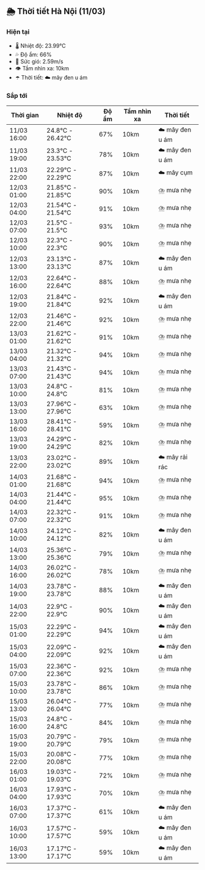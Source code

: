 ## 🌦️ Thời tiết Hà Nội (11/03)

### Hiện tại

- 🌡️ Nhiệt độ: 23.99℃
- 💦 Độ ẩm: 66%
- 💨 Sức gió: 2.59m/s
- 👁️ Tầm nhìn xa: 10km
- ☂️ Thời tiết: ☁️ mây đen u ám

### Sắp tới

| Thời gian | Nhiệt độ | Độ ẩm | Tầm nhìn xa | Thời tiết |
| --- | --- | --- | --- | --- |
| 11/03 16:00 | 24.8℃ - 26.42℃ | 67% | 10km | ☁️ mây đen u ám |
| 11/03 19:00 | 23.3℃ - 23.53℃ | 78% | 10km | ☁️ mây đen u ám |
| 11/03 22:00 | 22.29℃ - 22.29℃ | 87% | 10km | ☁️ mây cụm |
| 12/03 01:00 | 21.85℃ - 21.85℃ | 90% | 10km | ⛈️ mưa nhẹ |
| 12/03 04:00 | 21.54℃ - 21.54℃ | 91% | 10km | ⛈️ mưa nhẹ |
| 12/03 07:00 | 21.5℃ - 21.5℃ | 93% | 10km | ⛈️ mưa nhẹ |
| 12/03 10:00 | 22.3℃ - 22.3℃ | 90% | 10km | ⛈️ mưa nhẹ |
| 12/03 13:00 | 23.13℃ - 23.13℃ | 87% | 10km | ☁️ mây đen u ám |
| 12/03 16:00 | 22.64℃ - 22.64℃ | 88% | 10km | ⛈️ mưa nhẹ |
| 12/03 19:00 | 21.84℃ - 21.84℃ | 92% | 10km | ☁️ mây đen u ám |
| 12/03 22:00 | 21.46℃ - 21.46℃ | 92% | 10km | ⛈️ mưa nhẹ |
| 13/03 01:00 | 21.62℃ - 21.62℃ | 91% | 10km | ⛈️ mưa nhẹ |
| 13/03 04:00 | 21.32℃ - 21.32℃ | 94% | 10km | ⛈️ mưa nhẹ |
| 13/03 07:00 | 21.43℃ - 21.43℃ | 94% | 10km | ⛈️ mưa nhẹ |
| 13/03 10:00 | 24.8℃ - 24.8℃ | 81% | 10km | ⛈️ mưa nhẹ |
| 13/03 13:00 | 27.96℃ - 27.96℃ | 63% | 10km | ⛈️ mưa nhẹ |
| 13/03 16:00 | 28.41℃ - 28.41℃ | 59% | 10km | ⛈️ mưa nhẹ |
| 13/03 19:00 | 24.29℃ - 24.29℃ | 82% | 10km | ⛈️ mưa nhẹ |
| 13/03 22:00 | 23.02℃ - 23.02℃ | 89% | 10km | ☁️ mây rải rác |
| 14/03 01:00 | 21.68℃ - 21.68℃ | 94% | 10km | ⛈️ mưa nhẹ |
| 14/03 04:00 | 21.44℃ - 21.44℃ | 95% | 10km | ⛈️ mưa nhẹ |
| 14/03 07:00 | 22.32℃ - 22.32℃ | 91% | 10km | ⛈️ mưa nhẹ |
| 14/03 10:00 | 24.12℃ - 24.12℃ | 82% | 10km | ☁️ mây đen u ám |
| 14/03 13:00 | 25.36℃ - 25.36℃ | 79% | 10km | ⛈️ mưa nhẹ |
| 14/03 16:00 | 26.02℃ - 26.02℃ | 78% | 10km | ⛈️ mưa nhẹ |
| 14/03 19:00 | 23.78℃ - 23.78℃ | 88% | 10km | ☁️ mây đen u ám |
| 14/03 22:00 | 22.9℃ - 22.9℃ | 90% | 10km | ☁️ mây đen u ám |
| 15/03 01:00 | 22.29℃ - 22.29℃ | 94% | 10km | ☁️ mây đen u ám |
| 15/03 04:00 | 22.09℃ - 22.09℃ | 92% | 10km | ☁️ mây đen u ám |
| 15/03 07:00 | 22.36℃ - 22.36℃ | 92% | 10km | ⛈️ mưa nhẹ |
| 15/03 10:00 | 23.78℃ - 23.78℃ | 86% | 10km | ⛈️ mưa nhẹ |
| 15/03 13:00 | 26.04℃ - 26.04℃ | 77% | 10km | ⛈️ mưa nhẹ |
| 15/03 16:00 | 24.8℃ - 24.8℃ | 84% | 10km | ⛈️ mưa nhẹ |
| 15/03 19:00 | 20.79℃ - 20.79℃ | 79% | 10km | ⛈️ mưa nhẹ |
| 15/03 22:00 | 20.08℃ - 20.08℃ | 77% | 10km | ⛈️ mưa nhẹ |
| 16/03 01:00 | 19.03℃ - 19.03℃ | 72% | 10km | ⛈️ mưa nhẹ |
| 16/03 04:00 | 17.93℃ - 17.93℃ | 70% | 10km | ⛈️ mưa nhẹ |
| 16/03 07:00 | 17.37℃ - 17.37℃ | 61% | 10km | ☁️ mây đen u ám |
| 16/03 10:00 | 17.57℃ - 17.57℃ | 59% | 10km | ☁️ mây đen u ám |
| 16/03 13:00 | 17.17℃ - 17.17℃ | 59% | 10km | ☁️ mây đen u ám |
